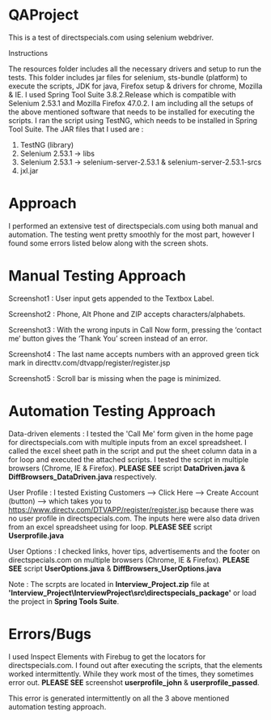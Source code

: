 # QAProject

This is a test of directspecials.com using selenium webdriver.

Instructions

The resources folder includes all the necessary drivers and setup to run the tests. This folder includes jar files for selenium, sts-bundle (platform) to execute the scripts, JDK for java, Firefox setup & drivers for chrome, Mozilla & IE.
I used Spring Tool Suite 3.8.2.Release which is compatible with Selenium 2.53.1 and Mozilla Firefox 47.0.2.
I am including all the setups of the above mentioned software that needs to be installed for executing the scripts.
I ran the script using TestNG, which needs to be installed in Spring Tool Suite.
The JAR files that I used are :

1. TestNG (library)
2. Selenium 2.53.1 -> libs
3. Selenium 2.53.1 -> selenium-server-2.53.1 & selenium-server-2.53.1-srcs
4. jxl.jar

Approach
========

I performed an extensive test of directspecials.com using both manual and automation. The testing went pretty smoothly for the most part, however I found some errors listed below along with the screen shots.

Manual Testing Approach
========================

Screenshot1 : User input gets appended to the Textbox Label.

Screenshot2 : Phone, Alt Phone and ZIP accepts characters/alphabets.

Screenshot3 : With the wrong inputs in Call Now form, pressing the ‘contact me’ button gives the ‘Thank You’ screen instead of an error.

Screenshot4 : The last name accepts numbers with an approved green tick mark in directtv.com/dtvapp/register/register.jsp

Screenshot5 : Scroll bar is missing when the page is minimized.

Automation Testing Approach
===========================

Data-driven elements : I tested the 'Call Me' form given in the home page for directspecials.com with multiple inputs from an excel spreadsheet. I called the excel sheet path in the script and put the sheet column data in a for loop and executed the attached scripts.
I tested the script in multiple browsers (Chrome, IE & Firefox). **PLEASE SEE** script **DataDriven.java** & **DiffBrowsers_DataDriven.java** respectively.

User Profile : I tested Existing Customers --> Click Here --> Create Account (button) --> which takes you to https://www.directv.com/DTVAPP/register/register.jsp because there was no user profile in directspecials.com. The inputs here were also data driven from an excel spreadsheet using for loop. **PLEASE SEE** script **Userprofile.java** 

User Options : I checked links, hover tips, advertisements and the footer on directspecials.com on multiple browsers (Chrome, IE & Firefox). **PLEASE SEE** script **UserOptions.java** & **DiffBrowsers_UserOptions.java**

Note : The scrpts are located in **Interview_Project.zip** file at **'Interview_Project\InterviewProject\src\directspecials_package'** or load the project in **Spring Tools Suite**.

Errors/Bugs 
===========

I used Inspect Elements with Firebug to get the locators for directspecials.com. I found out after executing the scripts, that the elements worked intermittently. While they work most of the times, they sometimes error out. **PLEASE SEE** screenshot **userprofile_john** & **userprofile_passed**.

This error is generated intermittently on all the 3 above mentioned automation testing approach.



